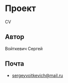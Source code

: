 # Проект

CV

## Автор

Войткевич Сергей

## Почта

- [sergeyvoitkevich@mail.ru](sergeyvoitkevich@mail.ru)

